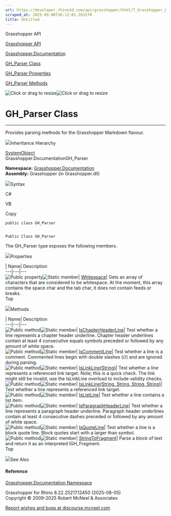 ```yaml
---
url: https://developer.rhino3d.com/api/grasshopper/html/T_Grasshopper_Documentation_GH_Parser.htm
scraped_at: 2025-09-08T16:12:01.161570
title: Untitled
---
```


Grasshopper API

[Grasshopper API](../html/723c01da-9986-4db2-8f53-6f3a7494df75.htm
"Grasshopper API")

[Grasshopper.Documentation](../html/N_Grasshopper_Documentation.htm
"Grasshopper.Documentation")

[GH_Parser Class](../html/T_Grasshopper_Documentation_GH_Parser.htm "GH_Parser
Class")

[GH_Parser
Properties](../html/Properties_T_Grasshopper_Documentation_GH_Parser.htm
"GH_Parser Properties")

[GH_Parser Methods](../html/Methods_T_Grasshopper_Documentation_GH_Parser.htm
"GH_Parser Methods")

![Click or drag to resize](../icons/TocOpen.gif)![Click or drag to
resize](../icons/TocClose.gif)

# GH_Parser Class  
  
---  
  
Provides parsing methods for the Grasshopper Markdown flavour.

![](../icons/SectionExpanded.png)Inheritance Hierarchy

[SystemObject](https://docs.microsoft.com/dotnet/api/system.object)  
Grasshopper.DocumentationGH_Parser  

**Namespace:** [Grasshopper.Documentation](N_Grasshopper_Documentation.htm)  
**Assembly:** Grasshopper (in Grasshopper.dll)

![](../icons/SectionExpanded.png)Syntax

C#

VB

Copy

    
    
    public class GH_Parser
    
    
    Public Class GH_Parser

The GH_Parser type exposes the following members.

![](../icons/SectionExpanded.png)Properties

| Name| Description  
---|---|---  
![Public property](../icons/pubproperty.gif)![Static
member](../icons/static.gif)|
[Whitespace](P_Grasshopper_Documentation_GH_Parser_Whitespace.htm)|  Gets an
array of characters that are considered to be whitespace. At the moment, this
array contains the space char and the tab char, it does not contain feeds or
breaks.  
Top

![](../icons/SectionExpanded.png)Methods

| Name| Description  
---|---|---  
![Public method](../icons/pubmethod.gif)![Static member](../icons/static.gif)|
[IsChapterHeaderLine](M_Grasshopper_Documentation_GH_Parser_IsChapterHeaderLine.htm)|
Test whether a line represents a chapter header underline. Chapter header
underlines contain at least 4 consecutive equals symbols preceded or followed
by any amount of white space.  
![Public method](../icons/pubmethod.gif)![Static member](../icons/static.gif)|
[IsCommentLine](M_Grasshopper_Documentation_GH_Parser_IsCommentLine.htm)|
Test whether a line is a comment. Commented lines begin with double slashes
(//) and are ignored during parsing.  
![Public method](../icons/pubmethod.gif)![Static member](../icons/static.gif)|
[IsLinkLine(String)](M_Grasshopper_Documentation_GH_Parser_IsLinkLine.htm)|
Test whether a line represents a referenced link target. Note; this is a quick
check. The link might still be invalid, use the IsLinkLine overload to include
validity checks.  
![Public method](../icons/pubmethod.gif)![Static member](../icons/static.gif)|
[IsLinkLine(String, String, String,
String)](M_Grasshopper_Documentation_GH_Parser_IsLinkLine_1.htm)|  Test
whether a line represents a referenced link target.  
![Public method](../icons/pubmethod.gif)![Static member](../icons/static.gif)|
[IsListLine](M_Grasshopper_Documentation_GH_Parser_IsListLine.htm)|  Test
whether a line contains a list item.  
![Public method](../icons/pubmethod.gif)![Static member](../icons/static.gif)|
[IsParagraphHeaderLine](M_Grasshopper_Documentation_GH_Parser_IsParagraphHeaderLine.htm)|
Test whether a line represents a paragraph header underline. Paragraph header
underlines contain at least 4 consecutive dashes preceded or followed by any
amount of white space.  
![Public method](../icons/pubmethod.gif)![Static member](../icons/static.gif)|
[IsQuoteLine](M_Grasshopper_Documentation_GH_Parser_IsQuoteLine.htm)|  Test
whether a line is a block quote line. Block quotes start with a larger than
symbol.  
![Public method](../icons/pubmethod.gif)![Static member](../icons/static.gif)|
[StringToFragment](M_Grasshopper_Documentation_GH_Parser_StringToFragment.htm)|
Parse a block of text and return it as an interpreted IGH_Fragment.  
Top

![](../icons/SectionExpanded.png)See Also

#### Reference

[Grasshopper.Documentation Namespace](N_Grasshopper_Documentation.htm)

Grasshopper for Rhino 8.22.25217.12450 (2025-08-05)  
Copyright © 2009-2025 Robert McNeel & Associates

[Report wishes and bugs at
discourse.mcneel.com](https://discourse.mcneel.com/c/grasshopper)

